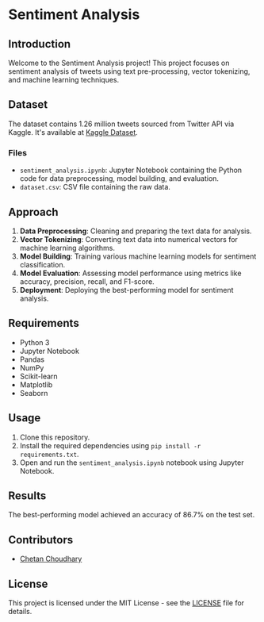  # Sentiment Analysis

## Introduction
Welcome to the Sentiment Analysis project! This project focuses on sentiment analysis of tweets using text pre-processing, vector tokenizing, and machine learning techniques.

## Dataset
The dataset contains 1.26 million tweets sourced from Twitter API via Kaggle. It's available at [Kaggle Dataset](https://www.kaggle.com/kazanova/sentiment140).

### Files
- `sentiment_analysis.ipynb`: Jupyter Notebook containing the Python code for data preprocessing, model building, and evaluation.
- `dataset.csv`: CSV file containing the raw data.

## Approach
1. **Data Preprocessing**: Cleaning and preparing the text data for analysis.
2. **Vector Tokenizing**: Converting text data into numerical vectors for machine learning algorithms.
3. **Model Building**: Training various machine learning models for sentiment classification.
4. **Model Evaluation**: Assessing model performance using metrics like accuracy, precision, recall, and F1-score.
5. **Deployment**: Deploying the best-performing model for sentiment analysis.

## Requirements
- Python 3
- Jupyter Notebook
- Pandas
- NumPy
- Scikit-learn
- Matplotlib
- Seaborn

## Usage
1. Clone this repository.
2. Install the required dependencies using `pip install -r requirements.txt`.
3. Open and run the `sentiment_analysis.ipynb` notebook using Jupyter Notebook.

## Results
The best-performing model achieved an accuracy of 86.7% on the test set.

## Contributors
- [Chetan Choudhary](https://github.com/chetan-codes)

## License
This project is licensed under the MIT License - see the [LICENSE](LICENSE) file for details.
